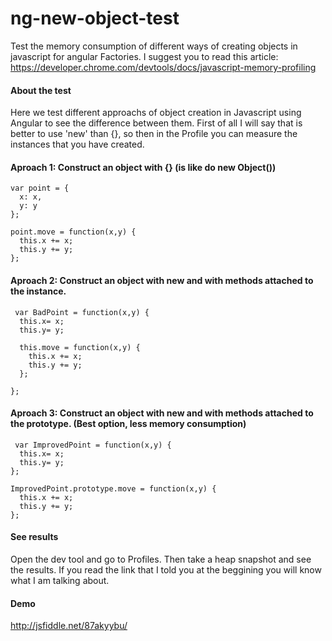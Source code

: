 ng-new-object-test
==================

Test the memory consumption of different ways of creating objects in javascript for angular Factories. I suggest you to read this article: https://developer.chrome.com/devtools/docs/javascript-memory-profiling

#### About the test
Here we test different approachs of object creation in Javascript using Angular to see the difference between them.
First of all I will say that is better to use 'new' than {}, so then in the Profile you can measure the instances that you have created.

#### Aproach 1: Construct an object with {} (is like do new Object())

```
var point = {
  x: x,
  y: y
};

point.move = function(x,y) {
  this.x += x;
  this.y += y;
};
```

#### Aproach 2: Construct an object with new and with methods attached to the instance.
```
 var BadPoint = function(x,y) {
  this.x= x;
  this.y= y;

  this.move = function(x,y) {
    this.x += x;
    this.y += y;
  };

};
```

#### Aproach 3: Construct an object with new and with methods attached to the prototype. (Best option, less memory consumption)
```
 var ImprovedPoint = function(x,y) {
  this.x= x;
  this.y= y;
};

ImprovedPoint.prototype.move = function(x,y) {
  this.x += x;
  this.y += y;
};
```

#### See results
Open the dev tool and go to Profiles. Then take a heap snapshot and see the results. If you read the link that I told you at the beggining you will know what I am talking about.

#### Demo
http://jsfiddle.net/87akyybu/


